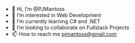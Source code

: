 - 👋 Hi, I’m @PJMantoss
- 👀 I’m interested in Web Development
- 🌱 I’m currently learning C# and .NET
- 💞️ I’m looking to collaborate on Fullstack Projects
- 📫 How to reach me pjmantoss@gmail.com

<!---
PJMantoss/PJMantoss is a ✨ special ✨ repository because its `README.md` (this file) appears on your GitHub profile.
You can click the Preview link to take a look at your changes.
--->
